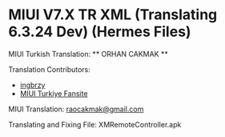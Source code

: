 MIUI V7.X TR XML
(Translating 6.3.24 Dev) (Hermes Files)
==============================

MIUI Turkish Translation: ** ORHAN CAKMAK **

Translation Contributors:
- [ingbrzy](http://xiaomi.eu)
- [ MIUI Turkiye Fansite](http://www.miuiturkiye.net)  

MIUI Translation: raocakmak@gmail.com


Translating and Fixing File: 
XMRemoteController.apk

